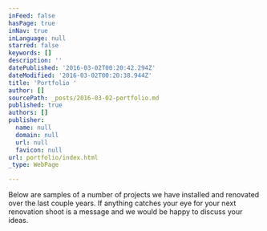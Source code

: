 ```yaml
---
inFeed: false
hasPage: true
inNav: true
inLanguage: null
starred: false
keywords: []
description: ''
datePublished: '2016-03-02T00:20:42.294Z'
dateModified: '2016-03-02T00:20:38.944Z'
title: 'Portfolio '
author: []
sourcePath: _posts/2016-03-02-portfolio.md
published: true
authors: []
publisher:
  name: null
  domain: null
  url: null
  favicon: null
url: portfolio/index.html
_type: WebPage

---
```

Below are samples of a number of projects we have installed and renovated over the last couple years. If anything catches your eye for your next renovation shoot is a message and we would be happy to discuss your ideas.
